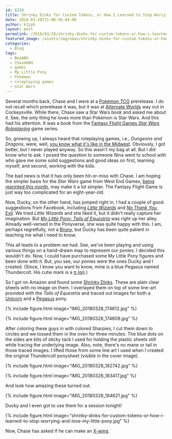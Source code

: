 ```yaml
---
id: 6258
title: Shrinky Dinks for Custom Tokens, or How I Learned to Stop Worrying and Love My Little Pony
date: 2018-03-28T21:00:56-04:00
author: k3jph
layout: post
permalink: /2018/03/28/shrinky-dinks-for-custom-tokens-or-how-i-learned-to-stop-worrying-and-love-my-little-pony/
featured_image: /assets/img/news/shrinky-dinks-for-custom-tokens-or-how-i-learned-to-stop-worrying-and-love-my-little-pony.jpg
categories:
  - Blog
tags:
  - BeaABH
  - ChaseKBH
  - games
  - My Little Pony
  - Pokémon
  - roleplaying games
  - Star Wars
---
```

Several months back, Chase and I were at a [Pokémon
TCG](https://www.pokemon.com/us/pokemon-tcg/) prerelease.  I do not
recall which prerelease it was, but it was at [Alternate
Worlds](https://alternateworlds.popshop.comixology.com/) way out
in Cockeysville.    While there, Chase saw a Star Wars book and
asked me about it.  See, the only thing he loves more than Pokémon
is Star Wars.  And this had his attention.  It was a book from the
[Fantasy Flight Games _Star Wars
Roleplaying_](https://www.fantasyflightgames.com/en/products/star-wars-edge-of-the-empire/)
game series.

So, growing up, I always heard that roleplaying games, i.e., _Dungeons
and Dragons_, were, well, [you know what it's like in the
Midwest](https://www.youtube.com/watch?v=E6AOd6r6Qi8).  Obviously,
I got better, but I never played anyway.  So this wasn't my bag at
all.  But I did know who to ask.  I posed the question to someone
Nina went to school with who gave me some solid suggestions and
good ideas on first, learning myself, and second, working with the
kids.

The bad news is that it has only been hit-or-miss with Chase.  I
am hoping the simpler basis for the _Star Wars_ game from West End
Games, [being reprinted this
month](https://www.fantasyflightgames.com/en/products/star-wars-the-roleplaying-game-30th-anniversary-edition/),
may make it a lot simpler.  The Fantasy Flight Game is just way too
complicated for an eight-year-old.

Now, Ducky, on the other hand, has jumped right in.  I had a couple
of good suggestions from Facebook, including _[Little
Wizards](https://www.crafty-games.com/shop/little-wizards/)_ and
_[No Thank You, Evil](http://www.nothankyouevil.com/)_.  We tried
_Little Wizards_ and she liked it, but it didn't really capture her
imagination.  But _[My Little Pony: Tails of
Equestria](http://riverhorse.eu/our-games/my-little-pony-tails-of-equestria/)_
was right up her alley.  Already well-versed in the Ponyverse, she
was quite happy with this.  I am, perhaps regretfully, not a
[Brony](https://whatisabrony.com/), but Ducky has been quite patient
in teaching me what I need to know.

This all leads to a problem we had.  See, we've been playing and
using various things on a hand-drawn map to represent our ponies.
I decided this wouldn't do.  Now, I could have purchased some My
Little Pony figures and been done with it.  But, you see, our ponies
were the ones Ducky and I created.  (Since, I know you want to know,
mine is a blue Pegasus named Thundercolt.  His cutie mark is a [π
(pi)](/2017/01/07/mathematician-different-kind-mathematician-statistician/).)

So I got on Amazon and found some [Shrinky
Dinks](https://www.amazon.com/Shrinky-Dinks-Creative-Sheets-Crystal/dp/B0103B04RO/).
These are plain clear sheets with no image on them.  I overlayed
them on top of some line-art provided with the _Tails of Equestria_
and traced out images for both a
[Unicorn](http://mlp.wikia.com/wiki/Unicorns) and a
[Pegasus](http://mlp.wikia.com/wiki/Pegasus_ponies) pony.

{% include figure.html image="IMG_20180328_174612.jpg" %}

{% include figure.html image="IMG_20180328_174608.jpg" %}

After coloring these guys in with colored Sharpies, I cut them down
to circles and we tossed them in the oven for three minutes.  The
blue dots on the sides are bits of sticky tack I used for holding
the plastic sheets still while tracing the underlying image.  Also,
note, there's no mane or tail in those traced images.  I lifted
those from some line art I used when I created the original Thundercolt
ponysheet (visible in the cover image).

{% include figure.html image="IMG_20180328_182742.jpg" %}

{% include figure.html image="IMG_20180328_183417.jpg" %}

And look how amazing these turned out.

{% include figure.html image="IMG_20180328_184621.jpg" %}

Ducky and I even got to use them for a session tonight!

{% include figure.html
image="shrinky-dinks-for-custom-tokens-or-how-i-learned-to-stop-worrying-and-love-my-little-pony.jpg"
%}

Now, Chase has asked if he can make an
[X-wing](http://starwars.wikia.com/wiki/X-wing_starfighter).
